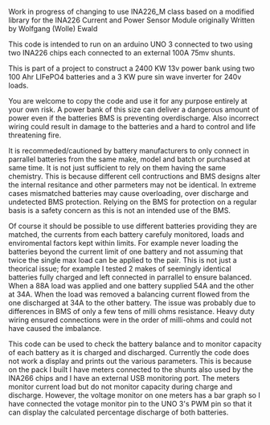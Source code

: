 Work in progress of changing to use  INA226_M class based on
a modified library for the  INA226 Current and Power
Sensor Module originally Written by Wolfgang (Wolle) Ewald
 
This code is intended to run on an arduino UNO 3 connected to two
using two INA226 chips each connected to an external 100A 75mv shunts.

This is part of a project to construct a 2400 KW 13v power bank using
two 100 Ahr LIFePO4 batteries and a 3 KW pure sin wave inverter for
240v loads.

You are welcome to copy the code and use it for any purpose entirely at
your own risk.  A power bank of this size can deliver a dangerous amount
of power even if the batteries BMS is preventing overdischarge. Also
incorrect wiring could result in damage to the batteries and a hard to
control and life threatening fire.

It is recommeded/cautioned by battery manufacturers to only connect in parrallel
batteries from the same make, model and batch or purchased at same time.
It is not just sufficient to rely on them having the same chemistry. This
is because different cell contructions and BMS designs alter the internal
resitance and other parmeters may not be identical.  In extreme cases
mismatched batteries may cause overloading, over discharge and undetected
BMS protection.  Relying on the BMS for protection on a regular basis is
a safety concern as this is not an intended use of the BMS.

Of course it should be possible to use different batteries providing
they are matched, the currents from each battery carefuly monitored,
loads and enviromental factors kept within limits. For example never loading
the batteries beyond the current limit of one battery and not assuming
that twice the single max load can be applied to the pair.  This is not just
a theorical issue; for example I tested 2 makes of seemingly identical
batteries fully charged and left connected in parrallel to ensure balanced.
When a 88A load was applied and one battery supplied 54A and the other at 34A.
When the load was removed a balancing current flowed from the one discharged
at 34A to the other battery.  The issue was probably due to differences in
BMS of only a few tens of milli ohms resistance.  Heavy duty wiring ensured
connections were in the order of milli-ohms and could not have caused the
imbalance.

This code can be used to check the battery balance and to monitor capacity
of each battery as it is charged and discharged.  Currently the code does
not work a display and prints out the various parameters. This is because on
the pack I built I have meters connected to the shunts also used by the INA266
chips and I have an external USB monitoring port.  The meters monitor
current load but do not monitor capacity during charge and discharge.
However, the voltage monitor on one meters has a bar graph so I have
connected the votage monitor pin to the UNO 3's PWM pin so that it can display
the calculated percentage discharge of both batteries.

